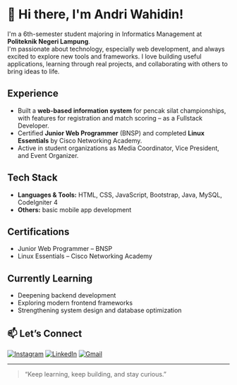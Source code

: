 # 👋 Hi there, I'm Andri Wahidin!

I'm a 6th-semester student majoring in Informatics Management at **Politeknik Negeri Lampung**.  
I'm passionate about technology, especially web development, and always excited to explore new tools and frameworks. I love building useful applications, learning through real projects, and collaborating with others to bring ideas to life.

## Experience

- Built a **web-based information system** for pencak silat championships, with features for registration and match scoring – as a Fullstack Developer.
- Certified **Junior Web Programmer** (BNSP) and completed **Linux Essentials** by Cisco Networking Academy.
- Active in student organizations as Media Coordinator, Vice President, and Event Organizer.

## Tech Stack

- **Languages & Tools:** HTML, CSS, JavaScript, Bootstrap, Java, MySQL, CodeIgniter 4  
- **Others:** basic mobile app development

## Certifications

- Junior Web Programmer – BNSP  
- Linux Essentials – Cisco Networking Academy  

## Currently Learning

- Deepening backend development
- Exploring modern frontend frameworks
- Strengthening system design and database optimization

## 📫 Let’s Connect
[![Instagram](https://img.shields.io/badge/Instagram-%23E4405F.svg?style=for-the-badge&logo=Instagram&logoColor=white)](https://www.instagram.com/andri_wahidin22/)
[![LinkedIn](https://img.shields.io/badge/linkedin-%230077B5.svg?style=for-the-badge&logo=linkedin&logoColor=white)](https://www.linkedin.com/in/andri-wahidin-38b259275/)
[![Gmail](https://img.shields.io/badge/Gmail-D14836?style=for-the-badge&logo=gmail&logoColor=white)](mailto:andriblack987@gmail.com)

---

> “Keep learning, keep building, and stay curious.”
